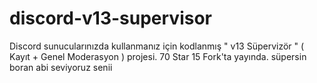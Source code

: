 # discord-v13-supervisor
Discord sunucularınızda kullanmanız için kodlanmış " v13 Süpervizör " ( Kayıt + Genel Moderasyon ) projesi. 70 Star 15 Fork'ta yayında.
süpersin boran abi seviyoruz senii
